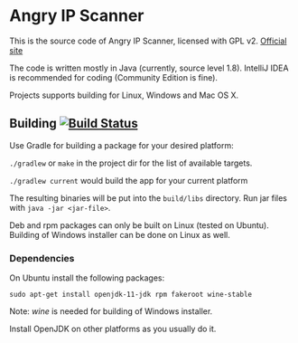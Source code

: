 # Angry IP Scanner

This is the source code of Angry IP Scanner, licensed with GPL v2. [Official site](https://angryip.org/)

The code is written mostly in Java (currently, source level 1.8).
IntelliJ IDEA is recommended for coding (Community Edition is fine).

Projects supports building for Linux, Windows and Mac OS X.

## Building [![Build Status](https://travis-ci.org/angryip/ipscan.svg?branch=master)](https://travis-ci.org/angryip/ipscan)

Use Gradle for building a package for your desired platform:

`./gradlew` or `make` in the project dir for the list of available targets.

`./gradlew current` would build the app for your current platform

The resulting binaries will be put into the `build/libs` directory.
Run jar files with `java -jar <jar-file>`.

Deb and rpm packages can only be built on Linux (tested on Ubuntu). 
Building of Windows installer can be done on Linux as well.

### Dependencies

On Ubuntu install the following packages:
```
sudo apt-get install openjdk-11-jdk rpm fakeroot wine-stable
```
Note: *wine* is needed for building of Windows installer.

Install OpenJDK on other platforms as you usually do it.
